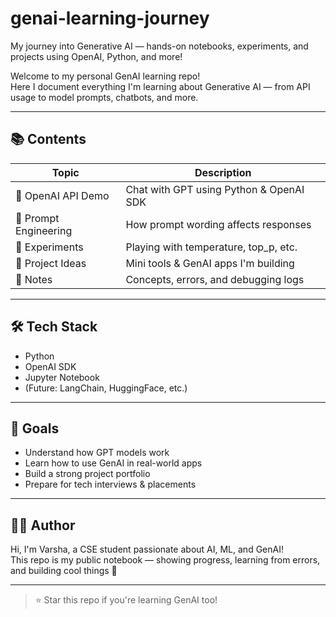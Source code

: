 # genai-learning-journey
My journey into Generative AI — hands-on notebooks, experiments, and projects using OpenAI, Python, and more!


Welcome to my personal GenAI learning repo!  
Here I document everything I'm learning about Generative AI — from API usage to model prompts, chatbots, and more.

---

## 📚 Contents

| Topic                        | Description                             |
|-----------------------------|----------------------------------------- |
| 🧠 OpenAI API Demo          | Chat with GPT using Python & OpenAI SDK |
| 💬 Prompt Engineering       | How prompt wording affects responses    |
| 🧪 Experiments              | Playing with temperature, top_p, etc.   |
| 🤖 Project Ideas            | Mini tools & GenAI apps I'm building    |
| 📝 Notes                    | Concepts, errors, and debugging logs    |

---

## 🛠 Tech Stack

- Python
- OpenAI SDK
- Jupyter Notebook
- (Future: LangChain, HuggingFace, etc.)

---

## 🚀 Goals

- Understand how GPT models work
- Learn how to use GenAI in real-world apps
- Build a strong project portfolio
- Prepare for tech interviews & placements

---

## 🧑‍💻 Author

Hi, I'm Varsha, a CSE student passionate about AI, ML, and GenAI!  
This repo is my public notebook — showing progress, learning from errors, and building cool things 💫

---

> ⭐ Star this repo if you're learning GenAI too!
